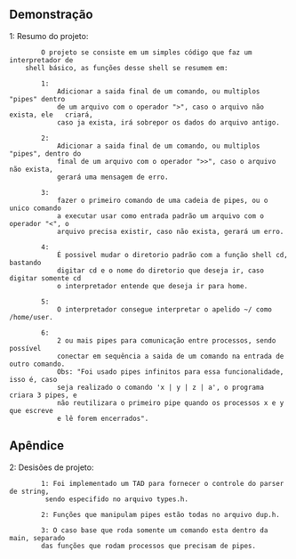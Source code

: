 
## Demonstração

1: Resumo do projeto:
			
			O projeto se consiste em um simples código que faz um interpretador de 
		shell básico, as funções desse shell se resumem em:
			
			1: 
                Adicionar a saida final de um comando, ou multiplos "pipes" dentro
			    de um arquivo com o operador ">", caso o arquivo não exista, ele   criará,
                caso ja exista, irá sobrepor os dados do arquivo antigo.
			
			2:
                Adicionar a saida final de um comando, ou multiplos "pipes", dentro do 
                final de um arquivo com o operador ">>", caso o arquivo não exista, 
                gerará uma mensagem de erro.
			
			3: 
                fazer o primeiro comando de uma cadeia de pipes, ou o unico comando
			    a executar usar como entrada padrão um arquivo com o operador "<", o 
    			arquivo precisa existir, caso não exista, gerará um erro.
			
			4:
                É possivel mudar o diretorio padrão com a função shell cd, bastando
                digitar cd e o nome do diretorio que deseja ir, caso digitar somente cd
                o interpretador entende que deseja ir para home.
			
			5: 
                O interpretador consegue interpretar o apelido ~/ como /home/user.
			
			6:
                2 ou mais pipes para comunicação entre processos, sendo possível 
                conectar em sequência a saida de um comando na entrada de outro comando.
                Obs: "Foi usado pipes infinitos para essa funcionalidade, isso é, caso
                seja realizado o comando 'x | y | z | a', o programa criara 3 pipes, e 
                não reutilizara o primeiro pipe quando os processos x e y que escreve 
                e lê forem encerrados".

## Apêndice


2: Desisões de projeto:
		
			1: Foi implementado um TAD para fornecer o controle do parser de string,
			 sendo especifido no arquivo types.h.
			 
			2: Funções que manipulam pipes estão todas no arquivo dup.h.
			
			3: O caso base que roda somente um comando esta dentro da main, separado
			das funções que rodam processos que precisam de pipes.
